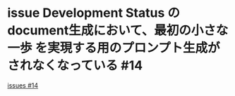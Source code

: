 # issue Development Status のdocument生成において、最初の小さな一歩 を実現する用のプロンプト生成がされなくなっている #14
[issues #14](https://github.com/cat2151/github-actions/issues/14)


